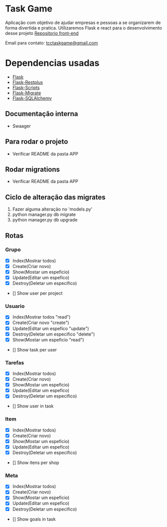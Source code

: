 # Task Game 
Aplicação com objetivo de ajudar empresas e pessoas a se organizarem de forma divertida e pratica.
Utilizaremos Flask e react para o desenvolvimento desse projeto
[Repositorio front-end](https://github.com/Task-Game/task-game-front)

Email para contato: [tcctaskgame@gmail.com](tcctaskgame@gmail.com)

# Dependencias usadas
- [Flask](https://flask.palletsprojects.com/en/1.1.x)
- [Flask-Restplus](https://flask-restplus.readthedocs.io/en/stable/)
- [Flask-Scripts](https://flask-script.readthedocs.io/en/latest/)
- [Flask-Migrate](https://flask-migrate.readthedocs.io/en/latest/)
- [Flask-SQLAlchemy](https://flask-sqlalchemy.palletsprojects.com/en/2.x/)

## Documentação interna
- Swaager 

## Para rodar o projeto
- Verificar README da pasta APP

## Rodar migrations
- Verificar README da pasta APP


## Ciclo de alteração das migrates
1. Fazer alguma alteração no 'models.py'
2. python manager.py db migrate
3. python manager.py db upgrade 

## Rotas
### Grupo
- [x] Index(Mostrar todos)
- [x] Create(Criar novo)
- [x] Show(Mostar um espeficio)
- [x] Update(Editar um espefico)
- [x] Destroy(Deletar um especifico)
- [] Show user per project

### Usuario
- [x] Index(Mostrar todos "read")
- [x] Create(Criar novo "create")
- [x] Update(Editar um espefico "update")
- [x] Destroy(Deletar um especifico "delete")
- [x] Show(Mostar um espeficio "read")
- [] Show task per user

### Tarefas
- [x] Index(Mostrar todos)
- [x] Create(Criar novo)
- [x] Show(Mostar um espeficio)
- [x] Update(Editar um espefico)
- [x] Destroy(Deletar um especifico)
- [] Show user in task

### Item
- [x] Index(Mostrar todos)
- [x] Create(Criar novo)
- [x] Show(Mostar um espeficio)
- [x] Update(Editar um espefico)
- [x] Destroy(Deletar um especifico)
- [] Show itens per shop

### Meta
- [x] Index(Mostrar todos)
- [x] Create(Criar novo)
- [x] Show(Mostar um espeficio)
- [x] Update(Editar um espefico)
- [x] Destroy(Deletar um especifico)
- [] Show goals in task
